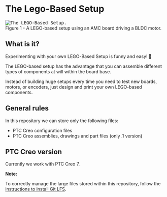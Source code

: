 The Lego-Based Setup
==========


<kbd>
  <img src="assets/lego-setup.png"
   alt="The LEGO-Based Setup.">
</kbd>
  <figcaption>Figure 1 - A LEGO-based setup using an AMC board driving a BLDC motor.</figcaption>




## What is it?

Experimenting with your own LEGO-Based Setup is funny and easy! 🎉

The LEGO-based setup has the advantage that you can assemble different types of components at will within the board base.

Instead of building huge setups every time you need to test new boards, motors, or encoders, just design and print your own LEGO-based components.


## General rules

In this repository we can store only the following files:

- PTC Creo configuration files
- PTC Creo assemblies, drawings and part files (only .1 version)


## PTC Creo version

Currently we work with PTC Creo 7.

**Note:**

To correctly manage the large files stored within this repository, follow the [instructions to install Git LFS][1].

[1]: https://help.github.com/en/articles/installing-git-large-file-storage
